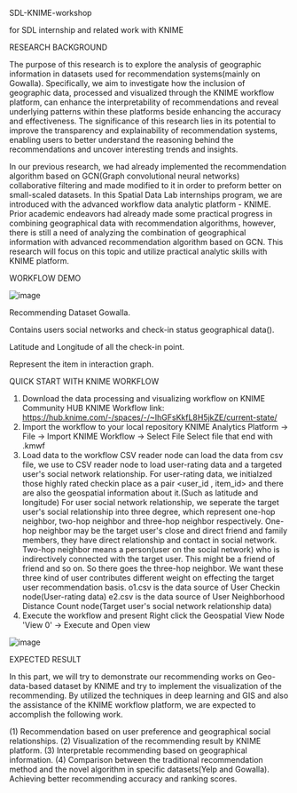 SDL-KNIME-workshop

for SDL internship and related work with KNIME

RESEARCH BACKGROUND

The purpose of this research is to explore the analysis of geographic information in datasets used for recommendation systems(mainly on Gowalla). Specifically, we aim to investigate how the inclusion of geographic data,  processed and visualized through the KNIME workflow platform, can enhance the interpretability of recommendations and reveal underlying patterns within these platforms beside enhancing the accuracy and effectiveness. The significance of this research lies in its potential to improve the transparency and explainability of recommendation systems, enabling users to better understand the reasoning behind the recommendations and uncover interesting trends and insights.

In our previous research, we had already implemented the recommendation algorithm based on GCN(Graph convolutional neural networks) collaborative filtering and made modified to it in order to preform better on small-scaled datasets. In this Spatial Data Lab internships program, we are introduced with the advanced workflow data analytic platform - KNIME. Prior academic endeavors had already made some practical progress in combining geographical data with recommendation algorithms, however, there is still a need of analyzing the combination of geographical information with advanced recommendation algorithm based on GCN. This research will focus on this topic and utilize practical analytic skills with KNIME platform.

WORKFLOW DEMO

![image](https://github.com/user-attachments/assets/5b127652-d312-432e-aee8-a2b16bcb477b)

Recommending Dataset Gowalla.

Contains users social networks and check-in status geographical data().

Latitude and Longitude of all the check-in point.

Represent the item in interaction graph.

QUICK START WITH KNIME WORKFLOW

1. Download the data processing and visualizing workflow on KNIME Community HUB
KNIME Workflow link: https://hub.knime.com/-/spaces/-/~IhGFsKkfL8H5jkZE/current-state/
2. Import the workflow to your local repository
KNIME Analytics Platform -> File -> Import KNIME Workflow -> Select File
Select file that end with .kmwf
3.  Load data to the workflow
CSV reader node can load the data from csv file, we use to CSV reader node to load user-rating data and a targeted user's social network relationship.
For user-rating data, we initialzed those highly rated checkin place as a pair <user_id , item_id> and there are also the geospatial information about it.(Such as latitude and longitude)
For user social network relationship, we seperate the target user's social relationship into three degree, which represent one-hop neighbor, two-hop neighbor and three-hop neighbor respectively. One-hop neighbor may be the target user's close and direct friend and family members, they have direct relationship and contact in social network. Two-hop neighbor means a person(user on the social network) who is indirectively connected with the target user. This might be a friend of friend and so on. So there goes the three-hop neighbor. We want these three kind of user contributes different weight on effecting the target user recommendation basis.
o1.csv is the data source of User Checkin node(User-rating data)
e2.csv is the data source of User Neighborhood Distance Count node(Target user's social network relationship data)
4. Execute the workflow and present
Right click the Geospatial View Node 'View 0' -> Execute and Open view

![image](https://github.com/user-attachments/assets/2ffc0a80-0938-49ba-ac03-007105f7d4e1)

EXPECTED RESULT

In this part, we will try to demonstrate our recommending works on Geo-data-based dataset by KNIME and try to implement the visualization of the recommending. By utilized the techniques in deep learning and GIS and also the assistance of the KNIME workflow platform, we are expected to accomplish the following work.

(1) Recommendation based on user preference and geographical social relationships.
(2) Visualization of the recommending result by KNIME platform.
(3) Interpretable recommending based on geographical information.
(4) Comparison between the traditional recommendation method and the novel algorithm in specific datasets(Yelp and Gowalla). Achieving better recommending accuracy and ranking scores.

